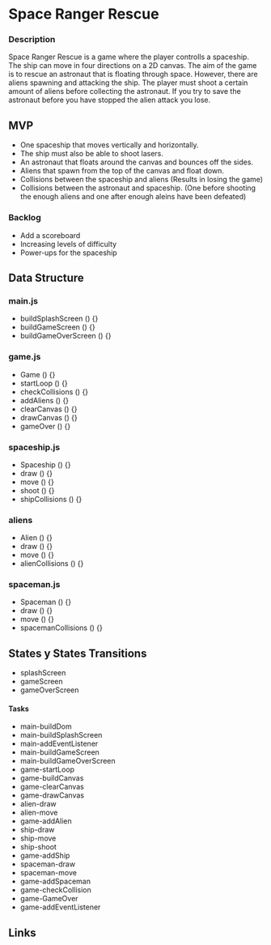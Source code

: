 # Space Ranger Rescue

### Description

Space Ranger Rescue is a game where the player controlls a spaceship. The ship can move in four directions on a 2D canvas. The aim of the game is to rescue an astronaut that is floating through space. However, there are aliens spawning and attacking the ship. The player must shoot a certain amount of aliens before collecting the astronaut. If you try to save the astronaut before you have stopped the alien attack you lose.

## MVP

- One spaceship that moves vertically and horizontally.
- The ship must also be able to shoot lasers.
- An astronaut that floats around the canvas and bounces off the sides.
- Aliens that spawn from the top of the canvas and float down.
- Collisions between the spaceship and aliens (Results in losing the game)
- Collisions between the astronaut and spaceship. (One before shooting the enough aliens and one after enough aleins have been defeated)

### Backlog

- Add a scoreboard
- Increasing levels of difficulty
- Power-ups for the spaceship

## Data Structure

### main.js

- buildSplashScreen () {}
- buildGameScreen () {}
- buildGameOverScreen () {}

### game.js

- Game () {}
- startLoop () {}
- checkCollisions () {}
- addAliens () {}
- clearCanvas () {}
- drawCanvas () {}
- gameOver () {}

### spaceship.js

- Spaceship () {}
- draw () {}
- move () {}
- shoot () {}
- shipCollisions () {}

### aliens

- Alien () {}
- draw () {}
- move () {}
- alienCollisions () {}

### spaceman.js

- Spaceman () {}
- draw () {}
- move () {}
- spacemanCollisions () {}

## States y States Transitions

- splashScreen
- gameScreen
- gameOverScreen

#### Tasks

- main-buildDom
- main-buildSplashScreen
- main-addEventListener
- main-buildGameScreen
- main-buildGameOverScreen
- game-startLoop
- game-buildCanvas
- game-clearCanvas
- game-drawCanvas
- alien-draw
- alien-move
- game-addAlien
- ship-draw
- ship-move
- ship-shoot
- game-addShip
- spaceman-draw
- spaceman-move
- game-addSpaceman
- game-checkCollision
- game-GameOver
- game-addEventListener

## Links
